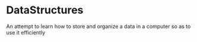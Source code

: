 # DataStructures
An attempt to learn how to store and organize a data in a computer so as to use it efficiently
